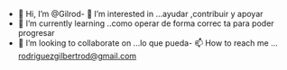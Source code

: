 - 👋 Hi, I’m @Gilrod- 👀 I’m interested in ...ayudar ,contribuir y apoyar
- 🌱 I’m currently learning ..como operar de forma correc ta para poder progresar
- 💞️ I’m looking to collaborate on ...lo que pueda- 📫 How to reach me ... rodriguezgilbertrod@gmail.com

<!---
Gilrod66/Gilrod66 is a ✨ special ✨ repository because its `README.md` (this file) appears on your GitHub profile.
You can click the Preview link to take a look at your changes.
--->
